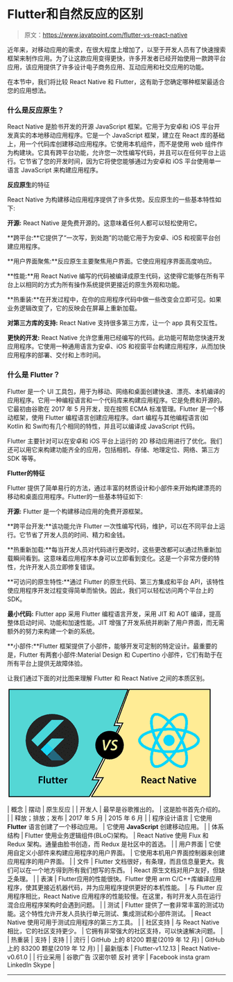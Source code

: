 # Flutter和自然反应的区别

> 原文：<https://www.javatpoint.com/flutter-vs-react-native>

近年来，对移动应用的需求，在很大程度上增加了，以至于开发人员有了快速搜索框架来制作应用。为了让这款应用变得更快，许多开发者已经开始使用一款跨平台应用，该应用提供了许多设计电子商务应用、互动应用和社交应用的功能。

在本节中，我们将比较 React Native 和 Flutter，这有助于您确定哪种框架最适合您的应用想法。

### 什么是反应原生？

React Native 是脸书开发的开源 JavaScript 框架。它用于为安卓和 iOS 平台开发真实的本地移动应用程序。它是一个 JavaScript 框架，建立在 React 库的基础上，用一个代码库创建移动应用程序。它使用本机组件，而不是使用 web 组件作为构建块。它具有跨平台功能，允许您一次性编写代码，并且可以在任何平台上运行。它节省了您的开发时间，因为它将使您能够通过为安卓和 iOS 平台使用单一语言 JavaScript 来构建应用程序。

**反应原生**的特征

React Native 为构建移动应用程序提供了许多优势。反应原生的一些基本特性如下:

**开源:** React Native 是免费开源的。这意味着任何人都可以轻松使用它。

**跨平台:**它提供了“一次写，到处跑”的功能它用于为安卓、iOS 和视窗平台创建应用程序。

**用户界面聚焦:**反应原生主要聚焦用户界面。它使应用程序界面高度响应。

**性能:**用 React Native 编写的代码被编译成原生代码，这使得它能够在所有平台上以相同的方式为所有操作系统提供更接近的原生外观和功能。

**热重装:**在开发过程中，在你的应用程序代码中做一些改变会立即可见。如果业务逻辑改变了，它的反映会在屏幕上重新加载。

**对第三方库的支持:** React Native 支持很多第三方库，让一个 app 具有交互性。

**更快的开发:** React Native 允许您重用已经编写的代码。此功能可帮助您快速开发应用程序。它使用一种通用语言为安卓、iOS 和视窗平台构建应用程序，从而加快应用程序的部署、交付和上市时间。

### 什么是 Flutter？

Flutter 是一个 UI 工具包，用于为移动、网络和桌面创建快速、漂亮、本机编译的应用程序。它用一种编程语言和一个代码库来构建应用程序。它是免费和开源的。它最初由谷歌在 2017 年 5 月开发，现在按照 ECMA 标准管理。Flutter 是一个移动框架，使用 Flutter 编程语言创建应用程序。dart 编程与其他编程语言(如 Kotlin 和 Swift)有几个相同的特性，并且可以编译成 JavaScript 代码。

Flutter 主要针对可以在安卓和 iOS 平台上运行的 2D 移动应用进行了优化。我们还可以用它来构建功能齐全的应用，包括相机、存储、地理定位、网络、第三方 SDK 等等。

**Flutter的特征**

Flutter 提供了简单易行的方法，通过丰富的材质设计和小部件来开始构建漂亮的移动和桌面应用程序。Flutter的一些基本特征如下:

**开源:** Flutter 是一个构建移动应用的免费开源框架。

**跨平台开发:**该功能允许 Flutter 一次性编写代码，维护，可以在不同平台上运行。它节省了开发人员的时间、精力和金钱。

**热重新加载:**每当开发人员对代码进行更改时，这些更改都可以通过热重新加载瞬间看到。这意味着应用程序本身可以立即看到变化。这是一个非常方便的特性，允许开发人员立即修复错误。

**可访问的原生特性:**通过 Flutter 的原生代码、第三方集成和平台 API，该特性使应用程序开发过程变得简单而愉快。因此，我们可以轻松访问两个平台上的 SDK。

**最小代码:** Flutter app 采用 Flutter 编程语言开发，采用 JIT 和 AOT 编译，提高整体启动时间、功能和加速性能。JIT 增强了开发系统并刷新了用户界面，而无需额外的努力来构建一个新的系统。

**小部件:**Flutter 框架提供了小部件，能够开发可定制的特定设计。最重要的是，Flutter 有两套小部件:Material Design 和 Cupertino 小部件，它们有助于在所有平台上提供无故障体验。

让我们通过下面的对比图来理解 Flutter 和 React Native 之间的本质区别。

![Difference between Flutter and React native](img/641123df02b502439c086b640a2e6590.png)

| 概念 | 摆动 | 原生反应 |
| 开发人 | 最早是谷歌推出的。 | 这是脸书首先介绍的。 |
| 释放；排放；发布 | 2017 年 5 月 | 2015 年 6 月 |
| 程序设计语言 | 它使用 **Flutter** 语言创建了一个移动应用。 | 它使用 **JavaScript** 创建移动应用。 |
| 体系结构 | Flutter 使用业务逻辑组件(BLoC)架构。 | React Native 使用 Flux 和 Redux 架构。通量由脸书创造，而 Redux 是社区中的首选。 |
| 用户界面 | 它使用自定义小部件来构建应用程序的用户界面。 | 它使用本机用户界面控制器来创建应用程序的用户界面。 |
| 文件 | Flutter 文档很好，有条理，而且信息量更大。我们可以在一个地方得到所有我们想写的东西。 | React 原生文档对用户友好，但缺乏条理。 |
| 表演 | Flutter应用的性能很快。Flutter 使用 arm C/C++库编译应用程序，使其更接近机器代码，并为应用程序提供更好的本机性能。 | 与 Flutter 应用程序相比，React Native 应用程序的性能较慢。在这里，有时开发人员在运行混合应用程序架构时会遇到问题。 |
| 测试 | Flutter 提供了一套非常丰富的测试功能。这个特性允许开发人员执行单元测试、集成测试和小部件测试。 | React Native 使用可用于测试应用程序的第三方工具。 |
| 社区支持 | 与 React Native 相比，它的社区支持更少。 | 它拥有非常强大的社区支持，可以快速解决问题。 |
| 热重装 | 支持 | 支持 |
| 流行 | GitHub 上的 81200 颗星(2019 年 12 月) | GitHub 上的 83200 颗星(2019 年 12 月) |
| 最新版本 | Flutter-v1.12.13 | React Native-v0.61.0 |
| 行业采用 | 谷歌广告
汉密尔顿
反衬
贤宇 | Facebook
insta gram
LinkedIn
Skype |

* * *